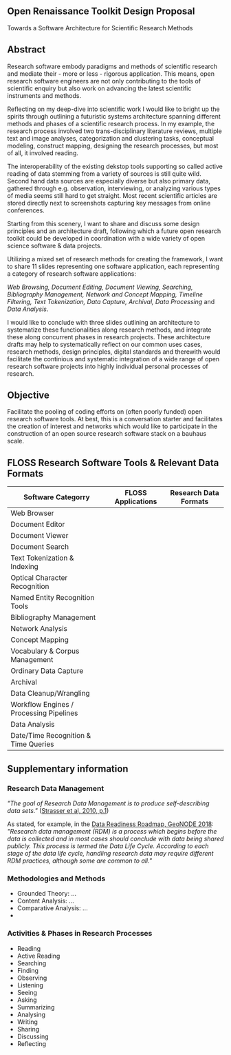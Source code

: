 ## Open Renaissance Toolkit Design Proposal

Towards a Software Architecture for Scientific Research Methods

## Abstract

Research software embody paradigms and methods of scientific research and mediate their - more or less - rigorous application. This means, open research software engineers are not only contributing to the tools of scientific enquiry but also work on advancing the latest scientific instruments and methods.

Reflecting on my deep-dive into scientific work I would like to bright up the spirits through outlining a futuristic systems architecture spanning 
different methods and phases of a scientific research process. In my example, the research process involved two trans-disciplinary literature reviews, 
multiple text and image analyses, categorization and clustering tasks, conceptual modeling, construct mapping, designing the research processes, but 
most of all, it involved reading. 

The interoperability of the existing dekstop tools supporting so called active reading of data stemming from a variety of sources is still quite wild.
Second hand data sources are especially diverse but also primary data, gathered through e.g. observation, interviewing, or analyzing various types of 
media seems still hard to get straight. Most recent scientific articles are stored directly next to screenshots capturing key messages from online conferences. 

Starting from this scenery, I want to share and discuss some design principles and an architecture draft, following which a future open research toolkit could 
be developed in coordination with a wide variety of open science software & data projects.

Utilizing a mixed set of research methods for creating the framework, I want to share 11 slides representing one software application, each representing 
a category of research software applications:

_Web Browsing, Document Editing, Document Viewing, Searching, Bibliography Management, Network and Concept Mapping, Timeline Filtering, Text Tokenization,
Data Capture, Archival, Data Processing_ and _Data Analysis_.

I would like to conclude with three slides outlining an architecture to systematize these functionalities along research methods, and integrate these 
along concurrent phases in research projects. These architecture drafts may help to systematically reflect on our common uses cases, research methods, 
design principles, digital standards and therewith would facilitate the continious and systematic integration of a wide range of open research 
software projects into highly individual personal processes of research.

## Objective

Facilitate the pooling of coding efforts on (often poorly funded) open research software tools.  At best, this is a conversation starter and facilitates 
the creation of interest and networks which would like to participate in the construction of an open source research software stack on a bauhaus scale.

## FLOSS Research Software Tools & Relevant Data Formats

| Software Categorry | FLOSS Applications | Research Data Formats |
| --------------- | --------------- | --------------- |
| Web Browser |   |   |
| Document Editor |  |  |
| Document Viewer |  |  |
| Document Search |  |  |
| Text Tokenization & Indexing |  |  |
| Optical Character Recognition |  |  |
| Named Entity Recognition Tools |  |  |
| Bibliography Management |  |  |
| Network Analysis |  |  |
| Concept Mapping  |  |  |
| Vocabulary & Corpus Management  |  |  |
| Ordinary Data Capture  |  |  |
| Archival |  |  |
| Data Cleanup/Wrangling |  |  |
| Workflow Engines / Processing Pipelines|  |  |
| Data Analysis |  |  |
| Date/Time Recognition & Time Queries |  |  |

## Supplementary information

### Research Data Management

_"The goal of Research Data Management is to produce self-describing data sets."_ ([Strasser et al, 2010, p.1](https://escholarship.org/uc/item/7tf5q7n3))

As stated, for example, in the [Data Readiness Roadmap, GeoNODE 2018](https://dataservices.gfz-potsdam.de/portal/drr.html): _"Research data management (RDM) is a process which begins before the data is collected and in most cases should conclude with data being shared publicly. This process is termed the Data Life Cycle. According to each stage of the data life cycle, handling research data may require different RDM practices, although some are common to all."_

### Methodologies and Methods

- Grounded Theory: ...
- Content Analysis: ...
- Comparative Analysis: ...
-
### Activities & Phases in Research Processes

- Reading
- Active Reading
- Searching
- Finding
- Observing
- Listening
- Seeing
- Asking
- Summarizing
- Analysing
- Writing
- Sharing
- Discussing
- Reflecting


